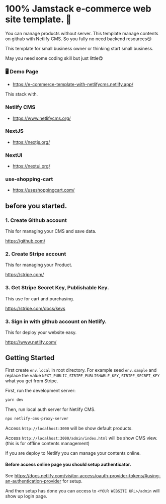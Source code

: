 # 100% Jamstack e-commerce web site template. 🐹
You can manage products without server.
This template manage contents on github with Netlify CMS.
So you fully no need backend resources😏

This template for small business owner or thinking start small business.

May you need some coding skill but just little😋

### 🖥 Demo Page
- https://e-commerce-template-with-netlifycms.netlify.app/

This stack with.

### Netlify CMS
- https://www.netlifycms.org/

### NextJS
- https://nextjs.org/

### NextUI
- https://nextui.org/

### use-shopping-cart
- https://useshoppingcart.com/


## before you started.

### 1. Create Github account

This for managing your CMS and save data.

https://github.com/

### 2. Create Stripe account

This for managing your Product.

https://stripe.com/

### 3. Get Stripe Secret Key, Publishable Key.

This use for cart and purchasing.

https://stripe.com/docs/keys

### 3. Sign in with github account on Netlify.

This for deploy your website easy.

https://www.netlify.com/

## Getting Started

First create `env.local` in root directory.
For example seed `env.sample` and replace the value `NEXT_PUBLIC_STRIPE_PUBLISHABLE_KEY`, `STRIPE_SECRET_KEY` what you get from Stripe.


First, run the development server:

```bash
yarn dev
```

Then, run local auth server for Netlify CMS.
```bash
npx netlify-cms-proxy-server
```

Access `http://localhost:3000` will be show default products.

Access `http://localhost:3000/admin/index.html` will be show CMS view.(this is for offline contents management)

If you are deploy to Netlify you can manage your contents online.

#### Before access online page you should setup authenticator.
See https://docs.netlify.com/visitor-access/oauth-provider-tokens/#using-an-authentication-provider for setup.

And then setup has done you can access to `<YOUR WEBSITE URL>/admin` will show up login page.
